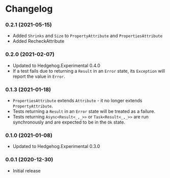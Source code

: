 # Changelog

### 0.2.1 (2021-05-15)

* Added `Shrinks` and `Size` to `PropertyAttribute` and `PropertiesAttribute`
* Added RecheckAttribute

### 0.2.0 (2021-02-07)

* Updated to Hedgehog.Experimental 0.4.0
* If a test fails due to returning a `Result` in an `Error` state, its `Exception` will report the value in `Error`.

### 0.1.3 (2021-01-18)

* `PropertiesAttribute` extends `Attribute` - it no longer extends `PropertyAttribute`.
* Tests returning a `Result` in an `Error` state will be treated as a failure.
* Tests returning `Async<Result<_,_>>` or `Task<Result<_,_>>` are run synchronously and are expected to be in the `Ok` state.

### 0.1.0 (2021-01-08)

* Updated to Hedgehog.Experimental 0.3.0

### 0.0.1 (2020-12-30)

* Initial release